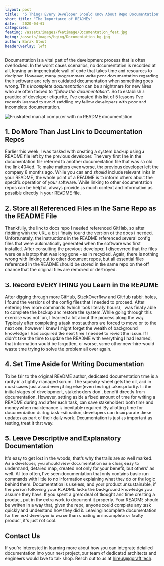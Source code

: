 ```yaml
---
layout: post
title:  "5 Things Every Developer Should Know About Repo Documentation"
short_title: "The Importance of READMEs"
date:   2020-04-01
categories:
featimg: /assets/images/featimage/Documentation_feat.jpg
bgimg: /assets/images/bgimg/Documentation_bg.jpg
author: Barak Stout
headerOverlay: left
---
```


Documentation is a vital part of the development process that is often overlooked. In the worst cases scenarios, no documentation is recorded at all, leaving an impenetrable wall of code that takes time and resources to decipher. However, many programmers write poor documentation regarding their software and rely on outdated documentation when something goes wrong. This _incomplete documentation_ can be a nightmare for new hires who are often tasked to _"follow the documentation"_. So to establish a practice of developer etiquette, I've created this list of 5 lessons I've recently learned to avoid saddling my fellow developers with poor and incomplete documentation.

<img src="/assets/images/SingleImages/Documentation_image.jpg" class="float-img-right" alt="Frustrated man at computer with no README documentation">

## 1. Do More Than Just Link to Documentation Repos
Earlier this week, I was tasked with creating a system backup using a README file left by the previous developer. The very first line in the documentation file referred to another documentation file that was so old the link 404ed. To make matters even worse, the previous developer left the company 8 months ago. While you can and *should* include relevant links in your README, the whole point of a README is to inform others about the specific operation of *your* software. While linking to other documentation repos can be helpful, always provide as much context and information as possible directly in your README file. 

## 2. Store all Referenced Files in the Same Repo as the README File 
Thankfully, the link to docs repo I needed referenced GitHub, so after fiddling with the URL a bit I finally found the version of the docs I needed. Unfortunately, the instructions in the README referenced several config files that were automatically generated when the software was first installed. After consulting the previous developer, I discovered that the files were on a laptop that was long gone - as in recycled. Again, there is nothing wrong with linking out to other document repos, but all essential files referenced in the README should be stored in the same repo on the off chance that the original files are removed or destroyed.

## 3. Record EVERYTHING you Learn in the README
After digging through more GitHub, StackOverflow and GitHub rabbit holes, I found the versions of the config files that I needed to proceed. After entering few more commands (which took literally hours), I was finally able to complete the backup and restore the system. While going through this exercise was not fun, I learned a lot about the process along the way. Typically after completing a task most authors are forced to move on to the next one, however I knew I might forget the wealth of background knowledge I had acquired the next time I needed to revisit the issue. If I didn't take the time to update the README with everything I had learned, that information would be forgotten, or worse, some other new-hire would waste time trying to solve the problem all over again.

## 4. Set Time Aside for Writing Documentation
To be fair to the original README author, dedicated documentation time is a rarity in a tightly managed scrum. The squeaky wheel gets the oil, and in most cases just about everything else (even testing) takes priority. In the initial stages of development, stakeholders don't benefit directly from documentation. However, setting aside a fixed amount of time for writing a README during and after each task, can save stakeholders both time and money when maintenance is inevitably required. By allotting time for documentation during task estimation, developers can incorporate these updates as part of their daily work. Documentation is just as important as testing, treat it that way.

## 5. Leave Descriptive and Explanatory Documentation
It's easy to get lost in the woods, that's why the trails are so well marked. As a developer, you should view documentation as a clear, easy to understand, detailed map, created not only for your benefit, but others' as well. All too often, I've seen documentation that only contains basic run commands with little to no information explaining what they do or the logic behind them. Documentation is useless, and your product unsustainable, if the person following your README lacks the background knowledge you assume they have. If you spent a great deal of thought and time creating a product, put in the extra work to document it properly. Your README should be written in a way that, given the repo, anyone could complete any task quickly and understand how they did it. Leaving incomplete documentation for the next developer is worse than creating an incomplete or faulty product, it's just not cool.

## Contact Us
If you’re interested in learning more about how you can integrate detailed documentation into your next project, our team of dedicated architects and engineers would love to talk shop. Reach out to us at [hireus@goraft.tech](mailto:hireus@goraft.tech).

